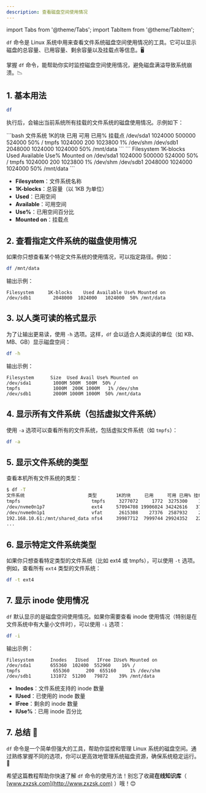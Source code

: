 ```yaml
---
description: 查看磁盘空间使用情况
---
```


import Tabs from '@theme/Tabs';
import TabItem from '@theme/TabItem';


`df` 命令是 Linux 系统中用来查看文件系统磁盘空间使用情况的工具。它可以显示磁盘的总容量、已用容量、剩余容量以及挂载点等信息。🖥️

掌握 `df` 命令，能帮助你实时监控磁盘空间使用情况，避免磁盘满溢导致系统崩溃。📉

## 1. 基本用法

```bash
df
```

执行后，会输出当前系统所有挂载的文件系统的磁盘使用情况。示例如下：

<Tabs>
<TabItem value="中文" label="中文" >
```bash
文件系统    1K的块      已用        可用           已用%        挂载点
/dev/sda1   1024000     500000      524000      50%         /
tmpfs       1024000     200         1023800     1%          /dev/shm
/dev/sdb1   2048000     1024000     1024000     50%         /mnt/data
```
</TabItem>
<TabItem value="英文" label="English" default>
```
Filesystem     1K-blocks    Used Available Use% Mounted on
/dev/sda1        1024000   500000   524000  50% /
tmpfs            1024000      200   1023800   1% /dev/shm
/dev/sdb1        2048000  1024000   1024000  50% /mnt/data
```
</TabItem>
</Tabs>

- **Filesystem**：文件系统名称
- **1K-blocks**：总容量（以 1KB 为单位）
- **Used**：已用空间
- **Available**：可用空间
- **Use%**：已用空间百分比
- **Mounted on**：挂载点

## 2. 查看指定文件系统的磁盘使用情况

如果你只想查看某个特定文件系统的使用情况，可以指定路径。例如：

```bash
df /mnt/data
```

输出示例：

```
Filesystem     1K-blocks    Used Available Use% Mounted on
/dev/sdb1        2048000  1024000   1024000  50% /mnt/data
```

## 3. 以人类可读的格式显示

为了让输出更易读，使用 `-h` 选项。这样，`df` 会以适合人类阅读的单位（如 KB、MB、GB）显示磁盘空间：

```bash
df -h
```

输出示例：

```
Filesystem      Size  Used Avail Use% Mounted on
/dev/sda1        1000M 500M  500M  50% /
tmpfs            1000M  200K 1000M   1% /dev/shm
/dev/sdb1        2000M 1000M 1000M  50% /mnt/data
```

## 4. 显示所有文件系统（包括虚拟文件系统）

使用 `-a` 选项可以查看所有的文件系统，包括虚拟文件系统（如 `tmpfs`）：

```bash
df -a
```

## 5. 显示文件系统的类型

查看本机所有文件系统的类型：
```bash
$ df -T
文件系统                       类型       1K的块     已用     可用 已用% 挂载点udev                           devtmpfs 16349320        0 16349320    0% /dev
tmpfs                          tmpfs     3277072     1772  3275300    1% /run
/dev/nvme0n1p7                 ext4     57094708 19906024 34242616   37% /
/dev/nvme0n1p1                 vfat      2615308    27376  2587932    2% /boot/efi
192.168.10.61:/mnt/shared_data nfs4     39987712  7999744 29924352   22% /mnt/nfs_client
...
```

## 6. 显示特定文件系统类型

如果你只想查看特定类型的文件系统（比如 ext4 或 tmpfs），可以使用 `-t` 选项。例如，查看所有 `ext4` 类型的文件系统：

```bash
df -t ext4
```

## 7. 显示 inode 使用情况

`df` 默认显示的是磁盘空间使用情况。如果你需要查看 inode 使用情况（特别是在文件系统中有大量小文件时），可以使用 `-i` 选项：

```bash
df -i
```

输出示例：

```
Filesystem      Inodes   IUsed   IFree IUse% Mounted on
/dev/sda1       655360  102400  552960    16% /
tmpfs            655360      200  655160     1% /dev/shm
/dev/sdb1       131072  51200   79872    39% /mnt/data
```

- **Inodes**：文件系统支持的 inode 数量
- **IUsed**：已使用的 inode 数量
- **IFree**：剩余的 inode 数量
- **IUse%**：已用 inode 百分比

## 7. 总结 🌟

`df` 命令是一个简单但强大的工具，帮助你监控和管理 Linux 系统的磁盘空间。通过熟练掌握不同的选项，你可以更高效地管理系统磁盘资源，确保系统稳定运行。🔧

希望这篇教程帮助你快速了解 `df` 命令的使用方法！别忘了收藏**在线知识库**（ [www.zxzsk.com](http://www.zxzsk.com) ）哦！😊